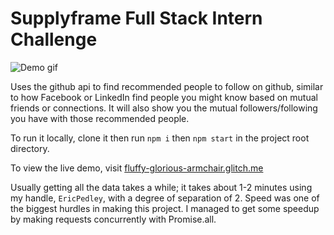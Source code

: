# Supplyframe Full Stack Intern Challenge
![Demo gif](https://user-images.githubusercontent.com/48658337/156122410-80581d37-0ee9-4b71-90d5-3a6ef465f72c.gif)

Uses the github api to find recommended people to follow on github, similar to how Facebook or LinkedIn find people you might know based on mutual friends or connections. It will also show you the mutual followers/following you have with those recommended people.

To run it locally, clone it then run `npm i` then `npm start` in the project root directory.

To view the live demo, visit [fluffy-glorious-armchair.glitch.me](https://fluffy-glorious-armchair.glitch.me/)

Usually getting all the data takes a while; it takes about 1-2 minutes using my handle, `EricPedley`, with a degree of separation of 2. Speed was one of the biggest hurdles in making this project. I managed to get some speedup by making requests concurrently with Promise.all.
